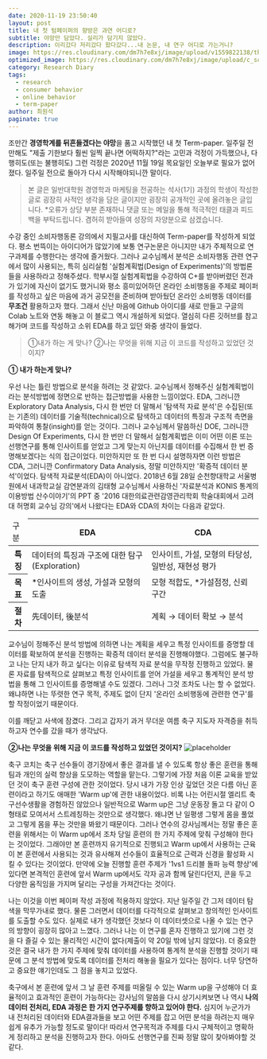 ```yaml
---
date: 2020-11-19 23:50:40
layout: post
title: 내 첫 텀페이퍼의 향방은 과연 어디로? 
subtitle: 야망만 담았다. 실리가 담기지 않았다.
description: 이리갔다 저리갔다 왔다갔다...내 논문, 내 연구 어디로 가는거니?
image: https://res.cloudinary.com/dm7h7e8xj/image/upload/v1559822138/theme9_v273a9.jpg
optimized_image: https://res.cloudinary.com/dm7h7e8xj/image/upload/c_scale,w_380/v1559822138/theme9_v273a9.jpg
category: Research Diary
tags:
  - research
  - consumer behavior
  - online behavior 
  - term-paper
author: 최원석
paginate: true
---
```


조만간 **경영학계를 뒤흔들겠다는 야망**을 품고 시작했던 내 첫 Term-paper. 일주일 전만해도 "제출 기한보다 훨씬 일찍 끝나면 어떡하지?"라는 고민과 걱정이 가득했으나, 다행히도(또는 불행히도) 그런 걱정은 2020년 11월 19일 목요일인 오늘부로 필요가 없어졌다. 일주일 전으로 돌아가 다시 시작해야되니깐 말이다. 

> 본 글은 일반대학원 경영학과 마케팅을 전공하는 석사(1기) 과정의 학생이 작성한 글로 굉장히 사적인 생각을 담은 글이지만 굉장히 공개적인 곳에 올려놓은 글입니다. *오류가 상당 부분 존재하니 댓글 또는 메일을 통해 적극적인 태클과 피드백을 부탁드립니다. 겸허히 받아들여 성장의 자양분으로 삼겠습니다.

수강 중인 소비자행동론 강의에서 지필고사를 대신하여 Term-paper를 작성하게 되었다. 평소 번뜩이는 아이디어가 많았기에 보통 연구논문은 아니지만 내가 주체적으로 연구과제를 수행한다는 생각에 즐거웠다. 그러나 교수님께서 분석은 소비자행동 관련 연구에서 많이 사용되는, 특히 심리실험 '실험계획법(Design of Experiments)'의 방법론들을 사용하라고 정해주셨다. 학부시절 실험계획법을 수강하여 C+를 받아버렸던 전과가 있기에 자신이 없기도 했거니와 평소 흥미있어하던 온라인 소비행동을 주제로 페이퍼를 작성하고 싶은 마음에 과거 공모전을 준비하며 받아뒀던 온라인 소비행동 데이터를 **무조건** 활용하고자 했다. 그래서 신난 마음에 Github 아이디를 새로 만들고 구글의 Colab 노트와 연동 해놓고 이 블로그 역시 개설하게 되었다. 열심히 다른 깃허브를 참고해가며 코드를 작성하고 소위 EDA를 하고 있던 와중 생각이 들었다.
> ①내가 하는 게 맞나? ②나는 무엇을 위해 지금 이 코드를 작성하고 있었던 것이지?  

**① 내가 하는게 맞나?**

우선 나는 틀린 방법으로 분석을 하려는 것 같았다. 교수님께서 정해주신 실험계획법이라는 분석방법에 정면으로 반하는 접근방법을 사용한 느낌이었다. 
EDA, 그러니깐 Exploratory Data Analysis, 다시 한 번만 더 말해서 '탐색적 자료 분석'은 수집된(또는 기존의) 데이터를 기술적(technical)으로 탐색하고 데이터의 특징과 구조적 측면을 파악하여 통찰(insight)를 얻는 것이다. 그러나 교수님께서 말씀하신 DOE, 그러니깐 Design Of Experiments, 다시 한 번만 더 말해서 실험계획법은 이미 어떤 이론 또는 선행연구를 통해 인사이트를 얻었고 그게 맞는지 아닌지를 데이터를 수집해서 한 번 증명해보겠다는 식의 접근이었다. 미안하지만 또 한 번 다시 설명하자면 이런 방법은 CDA, 그러니깐 Confirmatory Data Analysis, 정말 미안하지만 '확증적 데이터 분석'이었다. 탐색적 자료분석(EDA)이 아니었다. 2018년 6월 28일 순천향대학교 서울병원에서 내과학교실 감연분과의 김태형 교수님께서 사용하신 '자료분석과 KONIS 통계의 이용방법 산수이야기'의 PPT 중 '2016 대한의료관련감영관리학회 학술대회에서 고려대 허명회 교수님 강의'에서 나왔다는 EDA와 CDA의 차이는 다음과 같았다. 

<table>
  <thead>
    <tr>
      <td>구분</td>
      <th>EDA</th>
      <th>CDA</th>
    </tr>
  </thead>
  <tbody>
    <tr>
      <th>특징</th>
      <td>데이터의 특징과 구조에 대한 탐구(Exploration)</td>
      <td>인사이트, 가설, 모형의 타당성, 일반성, 재현성 평가</td>
    </tr>
    <tr>
      <th>목표</th>
      <td>*인사이트의 생성, 가설과 모형의 도출</td>
      <td>모형 적합도, *가설점정, 신뢰구간</td>
    </tr>
    <tr>
      <th>절차</th>
      <td>先데이터, 後분석</td>
      <td>계획 → 데이터 확보 → 분석</td>
    </tr>
  </tbody>
</table>

교수님이 정해주신 분석 방법에 의하면 나는 계획을 세우고 특정 인사이트를 증명할 데이터를 확보하여 분석을 진행하는 확증적 데이터 분석을 진행해야했다. 그럼에도 불구하고 나는 단지 내가 하고 싶다는 이유로 탐색적 자료 분석을 무작정 진행하고 있었다. 물론 자료를 탐색적으로 살펴보고 특정 인사이트를 얻어 가설을 세우고 통계적인 분석 방법을 통해 그 인사이트를 증명해낼 수도 있겠다. 그러나 그것 조차도 나는 할 수 없었다. 왜냐하면 나는 뚜렷한 연구 목적, 주제도 없이 단지 '온라인 소비행동에 관련한 연구'를 할 작정이었기 때문이다. 

이를 깨닫고 사색에 잠겼다. 그리고 갑자기 과거 무더운 여름 축구 지도자 자격증을 취득하고자 연수를 갔을 때가 생각났다. 

<!--page-->

**②나는 무엇을 위해 지금 이 코드를 작성하고 있었던 것이지?**
![placeholder](https://cdn.pixabay.com/photo/2016/05/18/23/46/soccer-1401929_960_720.jpg)

축구 코치는 축구 선수들이 경기장에서 좋은 결과를 낼 수 있도록 항상 좋은 훈련을 통해 팀과 개인의 실력 향상을 도모하는 역할을 맡는다. 그렇기에 가장 처음 이론 교육을 받았던 것이 축구 훈련 구성에 관한 것이었다. 당시 내가 가장 인상 깊었던 것은 다름 아닌 훈련이라고 하기도 애매한 'Warm up'에 관한 내용이었다. 비록 나는 어린시절 엘리트 축구선수생활을 경험하진 않았으나 일반적으로 Warm up은 그냥 운동장 돌고 다 같이 O형태로 모여서서 스트레칭하는 것만으로 생각했다. 왜냐면 난 일평생 그렇게 몸을 풀었고 그렇게 몸을 푸는 것만을 봐왔기 때문이다. 그러나 연수의 강사님께서는 정말 좋은 훈련을 위해서는 이 Warm up에서 조차 당일 훈련의 한 가지 주제에 맞춰 구성해야 한다는 것이었다. 그래야만 본 훈련까지 유기적으로 진행되고 Warm up에서 사용하는 근육이 본 훈련에서 사용되는 것과 유사해져 선수들이 효율적으로 근력과 신경을 활성화 시킬 수 있다는 것이었다. 만약에 오늘 진행할 훈련 주제가 '1vs1 드리블 돌파 능력 향상'에 있다면 본격적인 훈련에 앞서 Warm up에서도 각자 공과 함께 달린다던지, 콘을 두고 다양한 움직임을 가지며 달리는 구성을 가져간다는 것이다. 
 
 나는 이것을 이번 페이퍼 작성 과정에 적용하지 않았다. 지난 일주일 간 그저 데이터 탐색을 막무가내로 했다. 물론 그러면서 데이터를 다각적으로 살펴보고 창의적인 인사이트를 도출할 수도 있다. 실제로 내가 생각했던 것보다 이 데이터셋으로 나올 수 있는 연구의 방향이 굉장히 많아고 느꼈다. 그러나 나는 이 연구를 혼자 진행하고 있기에 그런 것을 다 즐길 수 있는 물리적인 시간이 없다(제출이 약 20일 밖에 남지 않았다). 더 중요한 것은 결국 내가 한 가지 주제에 맞춰 데이터를 사용하여 통계적 분석을 진행할 것이기 때문에 그 분석 방법에 맞도록 데이터를 전처리 해놓을 필요가 있다는 점이다. 너무 당연하고 중요한 얘기인데도 그 점을 놓치고 있었다. 
 
 축구에서 본 훈련에 앞서 그 날 훈련 주제를 떠올릴 수 있는 Warm up을 구성해야 더 효율적이고 효과적인 훈련이 가능하다는 강사님의 말씀을 다시 상기시켜보면 나 역시 **나의 데이터 전처리, EDA 과정은 한 가지 연구주제를 향하고 있어야 한다.** 심지어 누군가가 내 전처리된 데이터와 EDA결과들을 보고 어떤 주제를 잡고 어떤 분석을 하려는지 매우 쉽게 유추가 가능할 정도로 말이다! 
 따라서 연구목적과 주제를 다시 구체적이고 명확하게 정리하고 분석을 진행하고자 한다. 아마도 선행연구를 진짜 정말 많이 찾아봐야할 것 같다.









